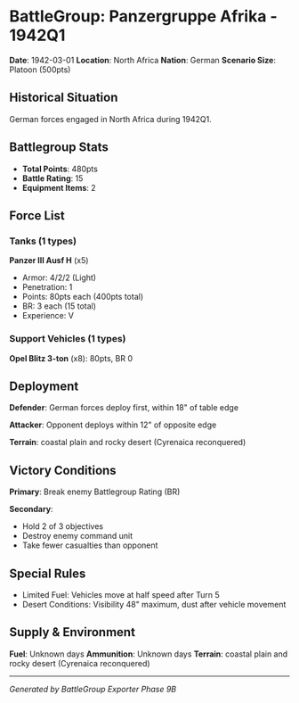 # BattleGroup: Panzergruppe Afrika - 1942Q1

**Date**: 1942-03-01
**Location**: North Africa
**Nation**: German
**Scenario Size**: Platoon (500pts)

## Historical Situation

German forces engaged in North Africa during 1942Q1.

## Battlegroup Stats

- **Total Points**: 480pts
- **Battle Rating**: 15
- **Equipment Items**: 2

## Force List

### Tanks (1 types)

**Panzer III Ausf H** (x5)
- Armor: 4/2/2 (Light)
- Penetration: 1
- Points: 80pts each (400pts total)
- BR: 3 each (15 total)
- Experience: V

### Support Vehicles (1 types)

**Opel Blitz 3-ton** (x8): 80pts, BR 0

## Deployment

**Defender**: German forces deploy first, within 18" of table edge

**Attacker**: Opponent deploys within 12" of opposite edge

**Terrain**: coastal plain and rocky desert (Cyrenaica reconquered)

## Victory Conditions

**Primary**: Break enemy Battlegroup Rating (BR)

**Secondary**:
- Hold 2 of 3 objectives
- Destroy enemy command unit
- Take fewer casualties than opponent

## Special Rules

- Limited Fuel: Vehicles move at half speed after Turn 5
- Desert Conditions: Visibility 48" maximum, dust after vehicle movement

## Supply & Environment

**Fuel**: Unknown days
**Ammunition**: Unknown days
**Terrain**: coastal plain and rocky desert (Cyrenaica reconquered)

---

*Generated by BattleGroup Exporter Phase 9B*
